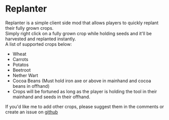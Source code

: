 # Replanter
Replanter is a simple client side mod that allows players to quickly replant their fully grown crops.  
Simply right click on a fully grown crop while holding seeds and it'll be harvested and replanted instantly.  
A list of supported crops below:  
- Wheat
- Carrots
- Potatos
- Beetroot
- Nether Wart
- Cocoa Beans (Must hold iron axe or above in mainhand and cocoa beans in offhand)  
- Crops will be fortuned as long as the player is holding the tool in their mainhand and seeds in their offhand.  

If you'd like me to add other crops, please suggest them in the comments or create an issue on [github](https://github.com/kregerl/Replanter)

